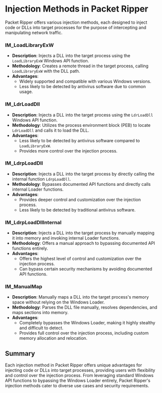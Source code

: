 # Injection Methods in Packet Ripper

Packet Ripper offers various injection methods, each designed to inject code or DLLs into target processes for the purpose of intercepting and manipulating network traffic.

### IM_LoadLibraryExW
- **Description**: Injects a DLL into the target process using the `LoadLibraryExW` Windows API function.
- **Methodology**: Creates a remote thread in the target process, calling `LoadLibraryExW` with the DLL path.
- **Advantages**:
  - Widely supported and compatible with various Windows versions.
  - Less likely to be detected by antivirus software due to common usage.

### IM_LdrLoadDll
- **Description**: Injects a DLL into the target process using the `LdrLoadDll` Windows API function.
- **Methodology**: Utilizes the process environment block (PEB) to locate `LdrLoadDll` and calls it to load the DLL.
- **Advantages**:
  - Less likely to be detected by antivirus software compared to `LoadLibraryExW`.
  - Provides more control over the injection process.

### IM_LdrpLoadDll
- **Description**: Injects a DLL into the target process by directly calling the internal function `LdrpLoadDll`.
- **Methodology**: Bypasses documented API functions and directly calls internal Loader functions.
- **Advantages**:
  - Provides deeper control and customization over the injection process.
  - Less likely to be detected by traditional antivirus software.

### IM_LdrpLoadDllInternal
- **Description**: Injects a DLL into the target process by manually mapping it into memory and invoking internal Loader functions.
- **Methodology**: Offers a manual approach to bypassing documented API functions entirely.
- **Advantages**:
  - Offers the highest level of control and customization over the injection process.
  - Can bypass certain security mechanisms by avoiding documented API functions.

### IM_ManualMap
- **Description**: Manually maps a DLL into the target process's memory space without relying on the Windows Loader.
- **Methodology**: Parses the DLL file manually, resolves dependencies, and maps sections into memory.
- **Advantages**:
  - Completely bypasses the Windows Loader, making it highly stealthy and difficult to detect.
  - Provides full control over the injection process, including custom memory allocation and relocation.

## Summary

Each injection method in Packet Ripper offers unique advantages for injecting code or DLLs into target processes, providing users with flexibility and control over the injection process. From leveraging standard Windows API functions to bypassing the Windows Loader entirely, Packet Ripper's injection methods cater to diverse use cases and security requirements.
